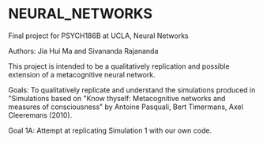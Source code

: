 # NEURAL_NETWORKS

Final project for PSYCH186B at UCLA, Neural Networks

Authors: Jia Hui Ma and Sivananda Rajananda

This project is intended to be a qualitatively replication and possible extension of a metacognitive neural network.

Goals: To qualitatively replicate and understand the simulations produced in "Simulations based on "Know thyself: Metacognitive networks and measures of consciousness" by Antoine Pasquali, Bert Timermans, Axel Cleeremans (2010).

Goal 1A: Attempt at replicating Simulation 1 with our own code.
